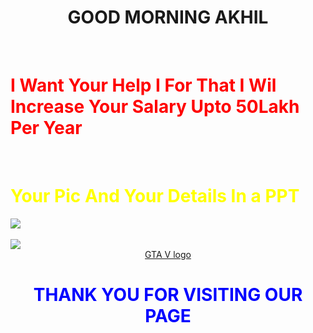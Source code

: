 <center><h1>GOOD MORNING AKHIL</h1></center><br>
<h1 style="color: red;">I Want Your Help I For That I Wil Increase Your Salary Upto 50Lakh Per Year</h1><br>
<h1 style="color: yellow;">Your Pic And Your Details In a PPT</h1>
<img src="https://cdn.dlcompare.com/game_tetiere/upload/gameimage/file/7337.jpeg.webp"><br> <br>
<img src="https://encrypted-tbn0.gstatic.com/images?q=tbn:ANd9GcRgywfBZ59qYS0z-DWqLOUSeLL5hdzV4rQJzg&s">
<center><a href="https://encrypted-tbn0.gstatic.com/images?q=tbn:ANd9GcRgywfBZ59qYS0z-DWqLOUSeLL5hdzV4rQJzg&s">GTA V logo</a></center>
<img src=""C:\Users\Shaik Akhil\OneDrive\Pictures\AKHIL.jpeg"">
<center><h1 style="color: blue;">THANK YOU FOR VISITING OUR PAGE</h1></center>
